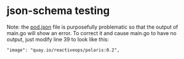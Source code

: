 json-schema testing
===

Note: the [pod.json](pod.json) file is purposefully problematic so that the output of main.go will show an error. To correct it and cause main.go to have no output, just modify line 39 to look like this:

`"image": "quay.io/reactiveops/polaris:0.2",`
